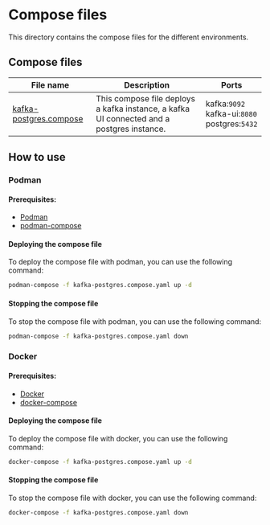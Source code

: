 # Compose files
This directory contains the compose files for the different environments.

## Compose files

| File name | Description | Ports |
|-----------|-------------|-------|
| [kafka-postgres.compose](kafka-postgres.compose.yaml) | This compose file deploys a kafka instance, a kafka UI connected and a postgres instance. | kafka:`9092` <br> kafka-ui:`8080` <br> postgres:`5432` |

## How to use
### Podman
#### Prerequisites:
* [Podman](https://podman.io/docs/installation)
* [podman-compose](https://github.com/containers/podman-compose?tab=readme-ov-file#installation)

#### Deploying the compose file
To deploy the compose file with podman, you can use the following command:
```bash
podman-compose -f kafka-postgres.compose.yaml up -d
```

#### Stopping the compose file
To stop the compose file with podman, you can use the following command:
```bash
podman-compose -f kafka-postgres.compose.yaml down
```

### Docker
#### Prerequisites:
* [Docker](https://docs.docker.com/get-docker/)
* [docker-compose](https://docs.docker.com/compose/install/)

#### Deploying the compose file
To deploy the compose file with docker, you can use the following command:
```bash
docker-compose -f kafka-postgres.compose.yaml up -d
```

#### Stopping the compose file
To stop the compose file with docker, you can use the following command:
```bash
docker-compose -f kafka-postgres.compose.yaml down
```
